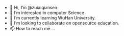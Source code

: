 - 👋 Hi, I’m @zuiaiqiansen
- 👀 I’m interested in computer Science
- 🌱 I’m currently learning WuHan University.
- 💞️ I’m looking to collaborate on opensource education. 
- 📫 How to reach me ...

<!---
zuiaiqiansen/zuiaiqiansen is a ✨ special ✨ repository because its `README.md` (this file) appears on your GitHub profile.
You can click the Preview link to take a look at your changes.
--->
